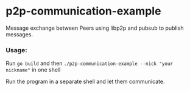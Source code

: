 # p2p-communication-example

Message exchange between Peers using libp2p and pubsub to publish messages.

### Usage:
Run `go build` and then `./p2p-communication-example --nick "your nickname"` in one shell

Run the program in a separate shell and let them communicate.
